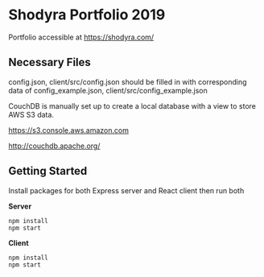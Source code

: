 # Shodyra Portfolio 2019
Portfolio accessible at https://shodyra.com/

## Necessary Files

config.json, client/src/config.json should be filled in with corresponding data of config_example.json, client/src/config_example.json

CouchDB is manually set up to create a local database with a view to store AWS S3 data.

https://s3.console.aws.amazon.com

http://couchdb.apache.org/

## Getting Started

Install packages for both Express server and React client then run both

**Server**
```
npm install
npm start
```

**Client**
```
npm install
npm start
```
